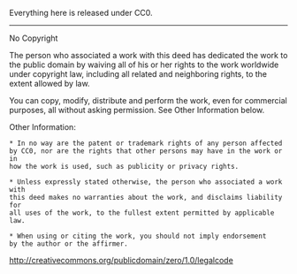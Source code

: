 Everything here is released under CC0.

------------------------------------------------------------------------------

No Copyright

The person who associated a work with this deed has dedicated the work to the
public domain by waiving all of his or her rights to the work worldwide under
copyright law, including all related and neighboring rights,
to the extent allowed by law.

You can copy, modify, distribute and perform the work, even for commercial
purposes, all without asking permission. See Other Information below.

Other Information:

    * In no way are the patent or trademark rights of any person affected
    by CC0, nor are the rights that other persons may have in the work or in
    how the work is used, such as publicity or privacy rights.

    * Unless expressly stated otherwise, the person who associated a work with
    this deed makes no warranties about the work, and disclaims liability for
    all uses of the work, to the fullest extent permitted by applicable law.

    * When using or citing the work, you should not imply endorsement
    by the author or the affirmer.

http://creativecommons.org/publicdomain/zero/1.0/legalcode